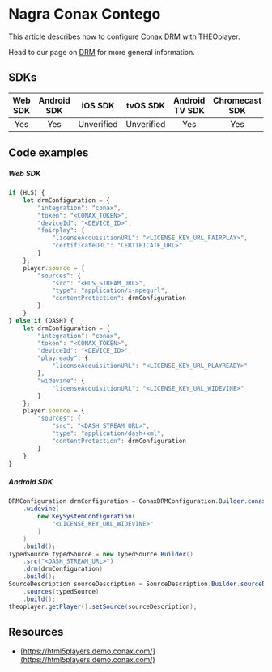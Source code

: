 # Nagra Conax Contego

This article describes how to configure [Conax](https://dtv.nagra.com/content-value-protection) DRM with THEOplayer.

Head to our page on [DRM](../../how-to-guides/04-drm/00-introduction.md) for more general information.


## SDKs

| Web SDK | Android SDK | iOS SDK | tvOS SDK| Android TV SDK | Chromecast SDK |
| :-----: | :---------: | :-----: | :--: | :------------: | :------------: |
|   Yes   |     Yes     |   Unverified   | Unverified  |      Yes      |      Yes       |

## Code examples

##### Web SDK

```js
if (HLS) {
    let drmConfiguration = {
        "integration": "conax",
        "token": "<CONAX_TOKEN>",
        "deviceId": "<DEVICE_ID>",
        "fairplay": {
            "licenseAcquisitionURL": "<LICENSE_KEY_URL_FAIRPLAY>",
            "certificateURL": "CERTIFICATE_URL>"
        }
    };
    player.source = {
        "sources": {
            "src": "<HLS_STREAM_URL>",
            "type": "application/x-mpegurl",
            "contentProtection": drmConfiguration
        }
    }
} else if (DASH) {
    let drmConfiguration = {
        "integration": "conax",
        "token": "<CONAX_TOKEN>",
        "deviceId": "<DEVICE_ID>",
        "playready": {
            "licenseAcquisitionURL": "<LICENSE_KEY_URL_PLAYREADY>"
        },
        "widevine": {
            "licenseAcquisitionURL": "<LICENSE_KEY_URL_WIDEVINE>"
        }
    };
    player.source = {
        "sources": {
            "src": "<DASH_STREAM_URL>",
            "type": "application/dash+xml",
            "contentProtection": drmConfiguration
        }
    }
}
```

##### Android SDK
```java
DRMConfiguration drmConfiguration = ConaxDRMConfiguration.Builder.conaxDrm("<DEVICE_ID>", "<CONAX_TOKEN>")
    .widevine(
        new KeySystemConfiguration(
            "<LICENSE_KEY_URL_WIDEVINE>"
        )
    )
    .build();
TypedSource typedSource = new TypedSource.Builder()
    .src("<DASH_STREAM_URL>")
    .drm(drmConfiguration)
    .build();
SourceDescription sourceDescription = SourceDescription.Builder.sourceDescription()
    .sources(typedSource)
    .build();
theoplayer.getPlayer().setSource(sourceDescription);
```

## Resources

- [https://html5players.demo.conax.com/](https://html5players.demo.conax.com/)
